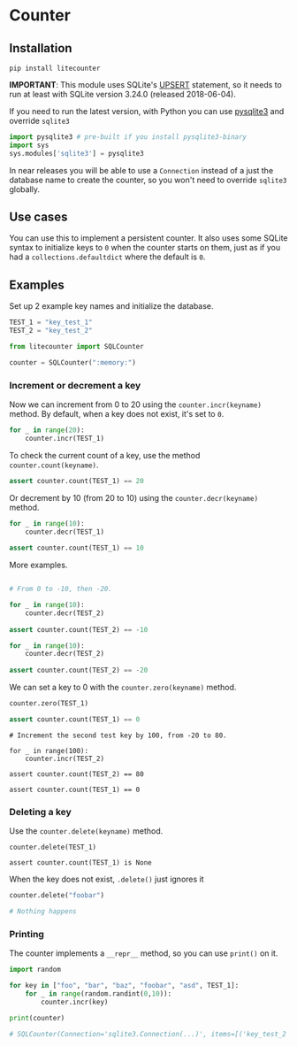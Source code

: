 # Counter

## Installation

```
pip install litecounter
```

**IMPORTANT**: This module uses SQLite's [UPSERT](https://sqlite.org/lang_upsert.html) statement, so it needs to run at least with SQLite version 3.24.0 (released 2018-06-04).

If you need to run the latest version, with Python you can use [pysqlite3](https://github.com/coleifer/pysqlite3) and override `sqlite3`

```python
import pysqlite3 # pre-built if you install pysqlite3-binary
import sys
sys.modules['sqlite3'] = pysqlite3 
```

In near releases you will be able to use a `Connection` instead of a just the database name to create the counter, so you won't need to override `sqlite3` globally.

## Use cases

You can use this to implement a persistent counter. It also uses some SQLite syntax to initialize keys to `0` when the counter starts on them, just as if you had a `collections.defaultdict` where the default is `0`.

## Examples

Set up 2 example key names and initialize the database.

```python
TEST_1 = "key_test_1"
TEST_2 = "key_test_2"

from litecounter import SQLCounter

counter = SQLCounter(":memory:")
```

### Increment or decrement a key

Now we can increment from 0 to 20 using the `counter.incr(keyname)` method. By default, when a key does not exist, it's set to `0`.

```python
for _ in range(20):
    counter.incr(TEST_1) 
```

To check the current count of a key, use the method `counter.count(keyname)`.

```python
assert counter.count(TEST_1) == 20
```

Or decrement by 10 (from 20 to 10) using the `counter.decr(keyname)` method.

```python
for _ in range(10):
    counter.decr(TEST_1)
    
assert counter.count(TEST_1) == 10
```

More examples.

```python

# From 0 to -10, then -20.

for _ in range(10):
    counter.decr(TEST_2)
    
assert counter.count(TEST_2) == -10

for _ in range(10):
    counter.decr(TEST_2)
    
assert counter.count(TEST_2) == -20
```

We can set a key to 0 with the `counter.zero(keyname)` method.

```python
counter.zero(TEST_1)

assert counter.count(TEST_1) == 0
```
```
# Increment the second test key by 100, from -20 to 80.

for _ in range(100):
    counter.incr(TEST_2)
    
assert counter.count(TEST_2) == 80

assert counter.count(TEST_1) == 0
```

### Deleting a key

Use the `counter.delete(keyname)` method.

```
counter.delete(TEST_1)

assert counter.count(TEST_1) is None
```

When the key does not exist, `.delete()` just ignores it

```python
counter.delete("foobar")

# Nothing happens
```

### Printing

The counter implements a `__repr__` method, so you can use `print()` on it.

```python
import random

for key in ["foo", "bar", "baz", "foobar", "asd", TEST_1]:
    for _ in range(random.randint(0,10)):
        counter.incr(key)

print(counter)

# SQLCounter(Connection='sqlite3.Connection(...)', items=[('key_test_2', 80), ('foo', 8), ('baz', 5), ('foobar', 6), ('key_test_1', 10)])
```